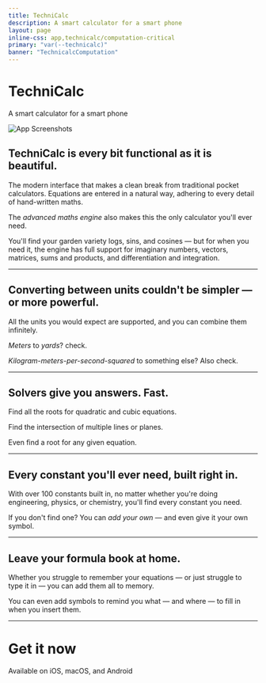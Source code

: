 ```yaml
---
title: TechniCalc
description: A smart calculator for a smart phone
layout: page
inline-css: app,technicalc/computation-critical
primary: "var(--technicalc)"
banner: "TechnicalcComputation"
---
```


<Icon name="technicalc" />

# TechniCalc

<Lead>A smart calculator for a smart phone</Lead>

<Image src="/technicalc/promo.png" class="promo" alt="App Screenshots" width="compute" height="compute" />

## TechniCalc is every bit functional as it is beautiful.

The modern interface that makes a clean break from traditional pocket calculators. Equations are entered in a natural way, adhering to every detail of hand-written maths.

The _advanced maths engine_ also makes this the only calculator you'll ever need.

You'll find your garden variety logs, sins, and cosines &mdash; but for when you need it, the engine has full support for imaginary numbers, vectors, matrices, sums and products, and differentiation and integration.

---

<AppBlock src="/technicalc/preview-1.png" alt="Unit conversion">

## Converting between units couldn't be simpler &mdash; or more powerful.

All the units you would expect are supported, and you can combine them infinitely.

_Meters_ to _yards_? check.

_Kilogram-meters-per-second-squared_ to something else? Also check.

</AppBlock>

---

<AppBlock src="/technicalc/preview-2.png" alt="Equation solver" reverse>

## Solvers give you answers. Fast.

Find all the roots for quadratic and cubic equations.

Find the intersection of multiple lines or planes.

Even find a root for any given equation.

</AppBlock>

---

<AppBlock src="/technicalc/preview-3.png" alt="Constants" >

## Every constant you'll ever need, built right in.

With over 100 constants built in, no matter whether you're doing engineering, physics, or chemistry, you'll find every constant you need.

If you don't find one? You can _add your own_ &mdash; and even give it your own symbol.

</AppBlock>

---

<AppBlock src="/technicalc/preview-4.png" alt="Equations" reverse>

## Leave your formula book at home.

Whether you struggle to remember your equations &mdash; or just struggle to type it in &mdash; you can add them all to memory.

You can even add symbols to remind you what &mdash; and where &mdash; to fill in when you insert them.

</AppBlock>

---

# Get it now

<Lead>Available on iOS, macOS, and Android</Lead>

<AppLinks>

<AppStoreLink href="https://apps.apple.com/gb/app/technicalc-calculator/id1504965415" />

<GooglePlayLink href="https://play.google.com/store/apps/details?id=com.technicalc&hl=en&pcampaignid=pcampaignidMKT-Other-global-all-co-prtnr-py-PartBadge-Mar2515-1" />

</AppLinks>

<LegalLinks />
